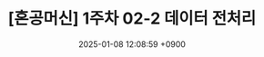 ---
title: "[혼공머신] 1주차 02-2 데이터 전처리"
date: 2025-01-08 12:08:59 +0900
categories: [대외활동, 혼공학습단]
tags: [extracurricular, hongong, machinelearning, python]
use_math: true
---